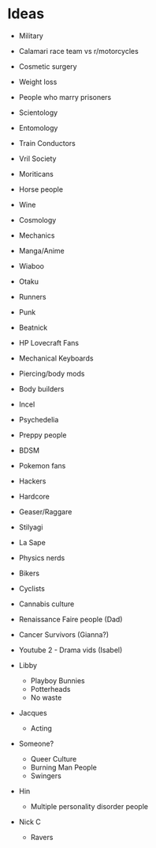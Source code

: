 Ideas
=======
* Military
* Calamari race team vs r/motorcycles
* Cosmetic surgery 
* Weight loss
* People who marry prisoners
* Scientology
* Entomology
* Train Conductors
* Vril Society
* Moriticans
* Horse people
* Wine
* Cosmology
* Mechanics
* Manga/Anime
* Wiaboo
* Otaku
* Runners
* Punk
* Beatnick
* HP Lovecraft Fans
* Mechanical Keyboards
* Piercing/body mods
* Body builders
* Incel
* Psychedelia
* Preppy people
* BDSM
* Pokemon fans
* Hackers
* Hardcore
* Geaser/Raggare
* Stilyagi
* La Sape
* Physics nerds
* Bikers
* Cyclists
* Cannabis culture

* Renaissance Faire people (Dad)
* Cancer Survivors (Gianna?)
* Youtube 2 - Drama vids (Isabel)

* Libby
  * Playboy Bunnies
  * Potterheads 
  * No waste

* Jacques
  * Acting

* Someone?
  * Queer Culture 
  * Burning Man People 
  * Swingers

* Hin
  * Multiple personality disorder people

* Nick C
  * Ravers
